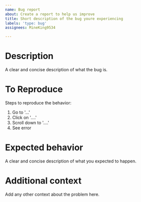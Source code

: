 ```yaml
---
name: Bug report
about: Create a report to help us improve
title: Short description of the bug youre experiencing
labels: 'type: bug'
assignees: MineKing9534

---
```


# Description
A clear and concise description of what the bug is.

# To Reproduce
Steps to reproduce the behavior:
1. Go to '...'
2. Click on '....'
3. Scroll down to '....'
4. See error

# Expected behavior
A clear and concise description of what you expected to happen.

# Additional context
Add any other context about the problem here.
